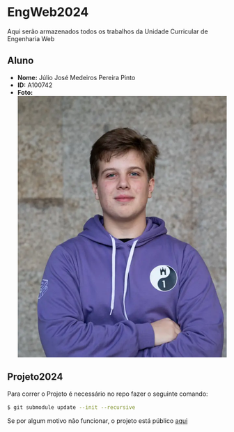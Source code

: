 # EngWeb2024

Aqui serão armazenados todos os trabalhos da Unidade Curricular de Engenharia Web

## Aluno

- **Nome:** Júlio José Medeiros Pereira Pinto
- **ID:** A100742
- **Foto:**
![Fotografia do aluno](image.png)

## Projeto2024

Para correr o Projeto é necessário no repo fazer o seguinte comando:
```sh
$ git submodule update --init --recursive
```

Se por algum motivo não funcionar, o projeto está público [aqui](https://github.com/JulioJPinto/EW-Project)


